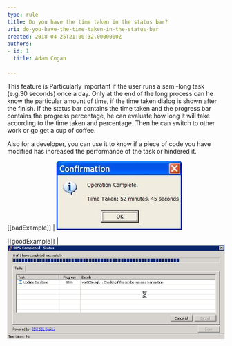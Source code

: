 ```yaml
---
type: rule
title: Do you have the time taken in the status bar?
uri: do-you-have-the-time-taken-in-the-status-bar
created: 2018-04-25T21:00:32.0000000Z
authors:
- id: 1
  title: Adam Cogan

---
```


This feature is Particularly important if the user runs a semi-long task (e.g.30 seconds) once a day. Only at the end of the long process can he know the particular amount of time, if the time taken dialog is shown after the finish. If the status bar contains the time taken and the progress bar contains the progress percentage, he can evaluate how long it will take according to the time taken and percentage. Then he can switch to other work or go get a cup of coffee.

Also for a developer, you can use it to know if a piece of code you have modified has increased the performance of the task or hindered it.
 
[[badExample]]
| ![ popup dialog at the end of a long process](TimeTaken_Bad.jpg)

[[goodExample]]
| ![show time taken in the status bar](TimeTaken_Good.jpg)
